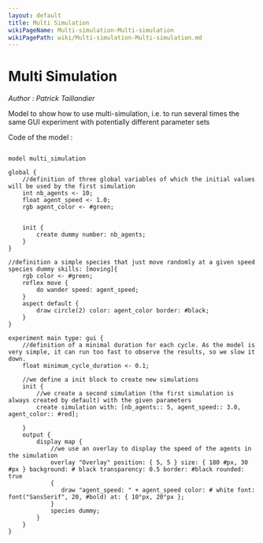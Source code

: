 ```yaml
---
layout: default
title: Multi Simulation
wikiPageName: Multi-simulation-Multi-simulation
wikiPagePath: wiki/Multi-simulation-Multi-simulation.md
---
```


[//]: # (keyword|operator_font)
[//]: # (keyword|statement_overlay)
[//]: # (keyword|constant_#pixels)
[//]: # (keyword|constant_#bold)
[//]: # (keyword|concept_multi_simulation)
# Multi Simulation


_Author : Patrick Taillandier_

Model to show how to use multi-simulation, i.e. to run several times the same GUI experiment with potentially different parameter sets 


Code of the model : 

```

model multi_simulation

global {
	//definition of three global variables of which the initial values will be used by the first simulation 
	int nb_agents <- 10;
	float agent_speed <- 1.0;
	rgb agent_color <- #green;
	
	
	init {
		create dummy number: nb_agents;
	}
}

//definition a simple species that just move randomly at a given speed
species dummy skills: [moving]{
	rgb color <- #green;
	reflex move {
		do wander speed: agent_speed;
	}
	aspect default {
		draw circle(2) color: agent_color border: #black;
	}
}

experiment main type: gui {
	//definition of a minimal duration for each cycle. As the model is very simple, it can run too fast to observe the results, so we slow it down.
	float minimum_cycle_duration <- 0.1;
	
	//we define a init block to create new simulations
	init {
		//we create a second simulation (the first simulation is always created by default) with the given parameters
		create simulation with: [nb_agents:: 5, agent_speed:: 3.0, agent_color:: #red];
		
	}
	output {
		display map {
			//we use an overlay to display the speed of the agents in the simulation
			overlay "Overlay" position: { 5, 5 } size: { 180 #px, 30 #px } background: # black transparency: 0.5 border: #black rounded: true
            {
               draw "agent_speed: " + agent_speed color: # white font: font("SansSerif", 20, #bold) at: { 10°px, 20°px };
            }
			species dummy;
		}
	}
}
```
